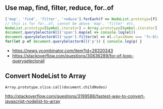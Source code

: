 ## Use map, find, filter, reduce, for..of

```javascript
['map', 'find', 'filter', 'reduce'].forEach(f => NodeList.prototype[f] = Array.prototype[f])
// this is for for..of, cannot be above 'map', 'filter' etc.
NodeList.prototype[Symbol.iterator] = Array.prototype[Symbol.iterator]
document.querySelectorAll('span').map(el => console.log(el))
document.querySelectorAll('span').filter(el => el.className === 'fc-black-500').reduce((acc, el) => (acc += el.className, acc), '')
for(let p of document.querySelectorAll('p')) { console.log(p) }
```

- https://news.ycombinator.com/item?id=26320343
- https://stackoverflow.com/questions/30836289/for-of-loop-queryselectorall

## Convert NodeList to Array

`Array.prototype.slice.call(document.childNodes)`

http://stackoverflow.com/questions/3199588/fastest-way-to-convert-javascript-nodelist-to-array
